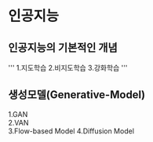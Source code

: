 # 인공지능

## 인공지능의 기본적인 개념

'''
1.지도학습
2.비지도학습
3.강화학습
'''


##  생성모델(Generative-Model)  
1.GAN  
2.VAN  
3.Flow-based Model 
4.Diffusion Model  
